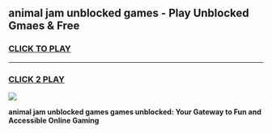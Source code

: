 
## animal jam unblocked games - Play Unblocked Gmaes & Free
<h3>
<a href="https://premium.freeplayer.one?title=animal_jam_unblocked_games&ref=19F">CLICK TO PLAY</a></h3>
<hr>

<h3>
<a href="https://premium.freeplayer.one?title=animal_jam_unblocked_games&ref=19F">CLICK 2 PLAY</a>
  
</h3>

<a href="https://premium.freeplayer.one?title=animal_jam_unblocked_games&ref=19F/"><img src="https://clearcache.store/games.png"></a>


**animal jam unblocked games games unblocked: Your Gateway to Fun and Accessible Online Gaming**
